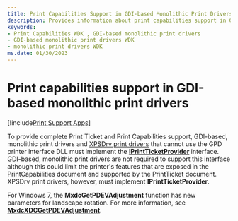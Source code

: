 ```yaml
---
title: Print Capabilities Support in GDI-based Monolithic Print Drivers
description: Provides information about print capabilities support in GDI-based monolithic print drivers.
keywords:
- Print Capabilities WDK , GDI-based monolithic print drivers
- GDI-based monolithic print drivers WDK
- monolithic print drivers WDK
ms.date: 01/30/2023
---
```


# Print capabilities support in GDI-based monolithic print drivers

[!include[Print Support Apps](../includes/print-support-apps.md)]

To provide complete Print Ticket and Print Capabilities support, GDI-based, monolithic print drivers and [XPSDrv print drivers](xpsdrv-printer-drivers.md) that cannot use the GPD printer interface DLL must implement the [**IPrintTicketProvider**](/windows-hardware/drivers/ddi/prdrvcom/nn-prdrvcom-iprintticketprovider) interface. GDI-based, monolithic print drivers are not required to support this interface although this could limit the printer's features that are exposed in the PrintCapabilities document and supported by the PrintTicket document. XPSDrv print drivers, however, must implement **IPrintTicketProvider**.

For Windows 7, the **MxdcGetPDEVAdjustment** function has new parameters for landscape rotation. For more information, see [**MxdcXDCGetPDEVAdjustment**](/windows-hardware/drivers/ddi/mxdc/nf-mxdc-mxdcgetpdevadjustment).
